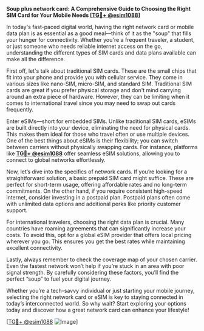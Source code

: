 **Soup plus network card: A Comprehensive Guide to Choosing the Right SIM Card for Your Mobile Needs [[TG💪+ @esim1088](https://t.me/s/esim1088)]**

In today's fast-paced digital world, having the right network card or mobile data plan is as essential as a good meal—think of it as the "soup" that fills your hunger for connectivity. Whether you're a frequent traveler, a student, or just someone who needs reliable internet access on the go, understanding the different types of SIM cards and data plans available can make all the difference.

First off, let's talk about traditional SIM cards. These are the small chips that fit into your phone and provide you with cellular service. They come in various sizes like nano-SIM, micro-SIM, and standard SIM. Traditional SIM cards are great if you prefer physical storage and don't mind carrying around an extra piece of hardware. However, they can be limiting when it comes to international travel since you may need to swap out cards frequently.

Enter eSIMs—short for embedded SIMs. Unlike traditional SIM cards, eSIMs are built directly into your device, eliminating the need for physical cards. This makes them ideal for those who travel often or use multiple devices. One of the best things about eSIMs is their flexibility; you can switch between carriers without physically swapping cards. For instance, platforms like **[TG💪+ @esim1088](https://t.me/s/esim1088)** offer seamless eSIM solutions, allowing you to connect to global networks effortlessly.

Now, let’s dive into the specifics of network cards. If you’re looking for a straightforward solution, a basic prepaid SIM card might suffice. These are perfect for short-term usage, offering affordable rates and no long-term commitments. On the other hand, if you require consistent high-speed internet, consider investing in a postpaid plan. Postpaid plans often come with unlimited data options and additional perks like priority customer support.

For international travelers, choosing the right data plan is crucial. Many countries have roaming agreements that can significantly increase your costs. To avoid this, opt for a global eSIM provider that offers local pricing wherever you go. This ensures you get the best rates while maintaining excellent connectivity.

Lastly, always remember to check the coverage map of your chosen carrier. Even the fastest network won’t help if you’re stuck in an area with poor signal strength. By carefully considering these factors, you’ll find the perfect “soup” to fuel your digital journey.

Whether you’re a tech-savvy individual or just starting your mobile journey, selecting the right network card or eSIM is key to staying connected in today’s interconnected world. So why wait? Start exploring your options today and discover how a great network card can enhance your lifestyle! 

[[TG💪+ @esim1088](https://t.me/s/esim1088) ![Image](https://i.postimg.cc/Y0z9fWf4/image.png)]
